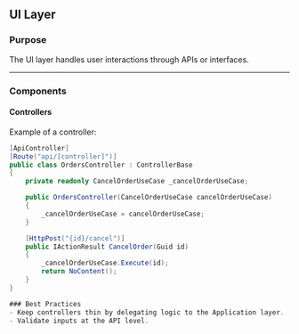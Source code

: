 ## **UI Layer**

### **Purpose**
The UI layer handles user interactions through APIs or interfaces.

---

### **Components**

#### **Controllers**
Example of a controller:
```csharp
[ApiController]
[Route("api/[controller]")]
public class OrdersController : ControllerBase
{
    private readonly CancelOrderUseCase _cancelOrderUseCase;

    public OrdersController(CancelOrderUseCase cancelOrderUseCase)
    {
        _cancelOrderUseCase = cancelOrderUseCase;
    }

    [HttpPost("{id}/cancel")]
    public IActionResult CancelOrder(Guid id)
    {
        _cancelOrderUseCase.Execute(id);
        return NoContent();
    }
}

### Best Practices
- Keep controllers thin by delegating logic to the Application layer.
- Validate inputs at the API level.